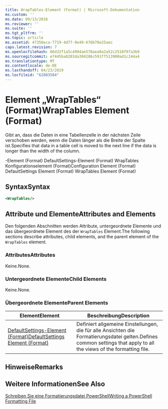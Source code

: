 ```yaml
---
title: WrapTables-Element (Format) | Microsoft-Dokumentation
ms.custom: ''
ms.date: 09/13/2016
ms.reviewer: ''
ms.suite: ''
ms.tgt_pltfrm: ''
ms.topic: article
ms.assetid: 47358eca-7719-4d77-9e49-676b78e25aec
caps.latest.revision: 7
ms.openlocfilehash: 66d32f1a5c4994ae578aea0a2a52c2510f97a3b9
ms.sourcegitcommit: e7445ba8203da304286c591ff513900ad1c244a4
ms.translationtype: MT
ms.contentlocale: de-DE
ms.lasthandoff: 04/23/2019
ms.locfileid: "62083584"
---
```

# <a name="wraptables-element-format"></a><span data-ttu-id="03d8f-102">Element „WrapTables“ (Format)</span><span class="sxs-lookup"><span data-stu-id="03d8f-102">WrapTables Element (Format)</span></span>

<span data-ttu-id="03d8f-103">Gibt an, dass die Daten in eine Tabellenzelle in der nächsten Zeile verschoben werden, wenn die Daten länger als die Breite der Spalte ist.</span><span class="sxs-lookup"><span data-stu-id="03d8f-103">Specifies that data in a table cell is moved to the next line if the data is longer than the width of the column.</span></span>

<span data-ttu-id="03d8f-104">-Element (Format) DefaultSettings-Element (Format) WrapTables Konfigurationselement (Format)</span><span class="sxs-lookup"><span data-stu-id="03d8f-104">Configuration Element (Format) DefaultSettings Element (Format) WrapTables Element (Format)</span></span>

## <a name="syntax"></a><span data-ttu-id="03d8f-105">Syntax</span><span class="sxs-lookup"><span data-stu-id="03d8f-105">Syntax</span></span>

```xml
<WrapTables/>
```

## <a name="attributes-and-elements"></a><span data-ttu-id="03d8f-106">Attribute und Elemente</span><span class="sxs-lookup"><span data-stu-id="03d8f-106">Attributes and Elements</span></span>

<span data-ttu-id="03d8f-107">Den folgenden Abschnitten werden Attribute, untergeordnete Elemente und das übergeordnete Element des der `WrapTables` Element.</span><span class="sxs-lookup"><span data-stu-id="03d8f-107">The following sections describe attributes, child elements, and the parent element of the `WrapTables` element.</span></span>

### <a name="attributes"></a><span data-ttu-id="03d8f-108">Attributes</span><span class="sxs-lookup"><span data-stu-id="03d8f-108">Attributes</span></span>

<span data-ttu-id="03d8f-109">Keine.</span><span class="sxs-lookup"><span data-stu-id="03d8f-109">None.</span></span>

### <a name="child-elements"></a><span data-ttu-id="03d8f-110">Untergeordnete Elemente</span><span class="sxs-lookup"><span data-stu-id="03d8f-110">Child Elements</span></span>

<span data-ttu-id="03d8f-111">Keine.</span><span class="sxs-lookup"><span data-stu-id="03d8f-111">None.</span></span>

### <a name="parent-elements"></a><span data-ttu-id="03d8f-112">Übergeordnete Elemente</span><span class="sxs-lookup"><span data-stu-id="03d8f-112">Parent Elements</span></span>

|<span data-ttu-id="03d8f-113">Element</span><span class="sxs-lookup"><span data-stu-id="03d8f-113">Element</span></span>|<span data-ttu-id="03d8f-114">Beschreibung</span><span class="sxs-lookup"><span data-stu-id="03d8f-114">Description</span></span>|
|-------------|-----------------|
|[<span data-ttu-id="03d8f-115">DefaultSettings-Element (Format)</span><span class="sxs-lookup"><span data-stu-id="03d8f-115">DefaultSettings Element (Format)</span></span>](./defaultsettings-element-format.md)|<span data-ttu-id="03d8f-116">Definiert allgemeine Einstellungen, die für alle Ansichten die Formatierungsdatei gelten.</span><span class="sxs-lookup"><span data-stu-id="03d8f-116">Defines common settings that apply to all the views of the formatting file.</span></span>|

## <a name="remarks"></a><span data-ttu-id="03d8f-117">Hinweise</span><span class="sxs-lookup"><span data-stu-id="03d8f-117">Remarks</span></span>

## <a name="see-also"></a><span data-ttu-id="03d8f-118">Weitere Informationen</span><span class="sxs-lookup"><span data-stu-id="03d8f-118">See Also</span></span>

[<span data-ttu-id="03d8f-119">Schreiben Sie eine Formatierungsdatei PowerShell</span><span class="sxs-lookup"><span data-stu-id="03d8f-119">Writing a PowerShell Formatting File</span></span>](./writing-a-powershell-formatting-file.md)
